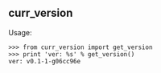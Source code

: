 curr_version
-------------------------

Usage:

	>>> from curr_version import get_version
	>>> print 'ver: %s' % get_version()
	ver: v0.1-1-g06cc96e

